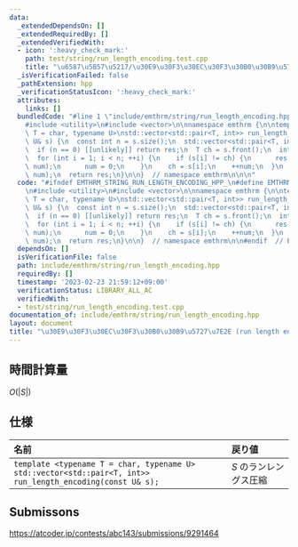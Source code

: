 ```yaml
---
data:
  _extendedDependsOn: []
  _extendedRequiredBy: []
  _extendedVerifiedWith:
  - icon: ':heavy_check_mark:'
    path: test/string/run_length_encoding.test.cpp
    title: "\u6587\u5B57\u5217/\u30E9\u30F3\u30EC\u30F3\u30B0\u30B9\u5727\u7E2E"
  _isVerificationFailed: false
  _pathExtension: hpp
  _verificationStatusIcon: ':heavy_check_mark:'
  attributes:
    links: []
  bundledCode: "#line 1 \"include/emthrm/string/run_length_encoding.hpp\"\n\n\n\n\
    #include <utility>\n#include <vector>\n\nnamespace emthrm {\n\ntemplate <typename\
    \ T = char, typename U>\nstd::vector<std::pair<T, int>> run_length_encoding(const\
    \ U& s) {\n  const int n = s.size();\n  std::vector<std::pair<T, int>> res;\n\
    \  if (n == 0) [[unlikely]] return res;\n  T ch = s.front();\n  int num = 1;\n\
    \  for (int i = 1; i < n; ++i) {\n    if (s[i] != ch) {\n      res.emplace_back(ch,\
    \ num);\n      num = 0;\n    }\n    ch = s[i];\n    ++num;\n  }\n  res.emplace_back(ch,\
    \ num);\n  return res;\n}\n\n}  // namespace emthrm\n\n\n"
  code: "#ifndef EMTHRM_STRING_RUN_LENGTH_ENCODING_HPP_\n#define EMTHRM_STRING_RUN_LENGTH_ENCODING_HPP_\n\
    \n#include <utility>\n#include <vector>\n\nnamespace emthrm {\n\ntemplate <typename\
    \ T = char, typename U>\nstd::vector<std::pair<T, int>> run_length_encoding(const\
    \ U& s) {\n  const int n = s.size();\n  std::vector<std::pair<T, int>> res;\n\
    \  if (n == 0) [[unlikely]] return res;\n  T ch = s.front();\n  int num = 1;\n\
    \  for (int i = 1; i < n; ++i) {\n    if (s[i] != ch) {\n      res.emplace_back(ch,\
    \ num);\n      num = 0;\n    }\n    ch = s[i];\n    ++num;\n  }\n  res.emplace_back(ch,\
    \ num);\n  return res;\n}\n\n}  // namespace emthrm\n\n#endif  // EMTHRM_STRING_RUN_LENGTH_ENCODING_HPP_\n"
  dependsOn: []
  isVerificationFile: false
  path: include/emthrm/string/run_length_encoding.hpp
  requiredBy: []
  timestamp: '2023-02-23 21:59:12+09:00'
  verificationStatus: LIBRARY_ALL_AC
  verifiedWith:
  - test/string/run_length_encoding.test.cpp
documentation_of: include/emthrm/string/run_length_encoding.hpp
layout: document
title: "\u30E9\u30F3\u30EC\u30F3\u30B0\u30B9\u5727\u7E2E (run length encoding)"
---
```



## 時間計算量

$O(\lvert S \rvert)$


## 仕様

|名前|戻り値|
|:--|:--|
|`template <typename T = char, typename U>`<br>`std::vector<std::pair<T, int>> run_length_encoding(const U& s);`|$S$ のランレングス圧縮|


## Submissons

https://atcoder.jp/contests/abc143/submissions/9291464
